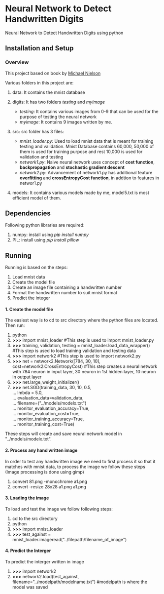 # Neural Network to Detect Handwritten Digits
Neural Network to Detect Handwritten Digits using python

## Installation and Setup

### Overview
This project based on book by [Michael Nielson](http://neuralnetworksanddeeplearning.com)

Various folders in this project are:

1. data:  It contains the mnist database
2. digits:  It has two folders *testing* and *myimage*
   * *testing*: It contains various images from 0-9 that can be used for the purpose of testing the neural network
   * *myimage*: It contains 9 images written by me.
3. src: src folder has 3 files:
    * *mnist_loader.py*: Used to load mnist data that is meant for training testing and validation. Mnist Database contains 60,000, 50,000 of them is used for training purpose and rest 10,000 is used for validation and testing
    * *network1.py*: Naive neural network uses concept of **cost function**, **backpropagation** and **stochastic gradient descent**
    * *network2.py*: Advancement of network1.py has additional feature **overfitting** and **crossEntropyCost function**, in addtion to features in networ1.py
  
4. models: It contains various models made by me, model5.txt is most efficient model of them.

## Dependencies
Following python libraries are required:

1. numpy: install using *pip install numpy*
2. PIL: install using *pip install pillow*

## Running
Running is based on the steps:

1. Load mnist data
2. Create the model file
3. Create an image file containing a handwritten number
4. Format the handwritten number to suit mnist format
5. Predict the integer 

#### 1. Create the model file
The easiest way is to cd to src directory where the python files are located. Then run:

1. python
2. **>>>** import mnist_loader                                                  #This step is used to import mnist_loader.py
3. **>>>** training, validation, testing = mnist_loader.load_data_wrapper()     #This step is used to load training validation and testing data
4. **>>>** import network2 #This step is used to import network2.py
5. **>>>** net = network2.Network([784, 30, 10], cost=network2.CrossEntropyCost) #This step creates a neural network with 784 neuron in input layer, 30 neuron in 1st hidden layer, 10 neuron in output layer
6. **>>>** net.large_weight_initializer()
7. **>>>** net.SGD(training_data, 30, 10, 0.5,<br>
  ... lmbda = 5.0,<br>
  ... evaluation_data=validation_data,<br>
  ... filename=("../models/modelx.txt")<br>
  ... monitor_evaluation_accuracy=True,<br>
  ... monitor_evaluation_cost=True,<br>
  ... monitor_training_accuracy=True,<br>
  ... monitor_training_cost=True)<br>

These steps will create and save neural network model in "../models/modelx.txt".

#### 2. Process any hand written image

In order to test any handwritten image we need to first process it so that it matches with mnist data, to process the image we follow these steps (Image processing is done using gimp)

 1. convert 81.png -monochrome a1.png
 2. convert -resize 28x28 a1.png a1.png

#### 3. Loading the image

To load and test the image we follow following steps:

1. cd to the src directory
2. python
3. **>>>** import mnist_loader
4. **>>>** test_against = mnist_loader.imageread("../filepath/filename_of_image")

#### 4. Predict the Interger

To predict the interger written in image

1. **>>>** import network2
2. **>>>** network2.load(test_against, filename="../modelpath/modelname.txt") #modelpath is where the model was saved
